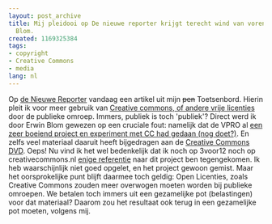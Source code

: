 ```yaml
---
layout: post_archive
title: Mij pleidooi op De nieuwe reporter krijgt terecht wind van voren van Erwin
  Blom.
created: 1169325384
tags:
- copyright
- Creative Commons
- media
lang: nl
---
```

Op [de Nieuwe Reporter](http://www.denieuwereporter.nl) vandaag een artikel uit mijn <s>pen</s> Toetsenbord. Hierin pleit ik voor meer gebruik van [Creative commons, of andere vrije licenties](http://www.denieuwereporter.nl/?page_id=authorprofile&id=151) door de publieke omroep. Immers, publiek is toch 'publiek'? Direct werd ik door Erwin Blom gewezen op een cruciale fout: namelijk dat de VPRO al [een zeer boeiend project en experiment met CC had gedaan (nog doet?)](http://3voor12.vpro.nl/plundertmusea/kaft/index.jsp). En zelfs veel materiaal daaruit heeft bijgedragen aan de [Creative Commons DVD](http://www.creativecommons.nl/dvd/). Oeps! Nu vind ik het wel bedenkelijk dat ik noch op 3voor12 noch op creativecommons.nl [enige referentie](http://www.google.nl/search?q=site%3Awww.creativecommons.nl+vpro&btnG=Zoeken&hl=nl&ie=UTF-8&oe=UTF-8) naar dit project ben tegengekomen. Ik heb waarschijnlijk niet goed opgelet, en het project gewoon gemist. Maar het oorsprokelijke punt blijft daarmee toch geldig: Open Licenties, zoals Creative Commons zouden meer overwogen moeten worden bij publieke omroepen. We betalen toch immers uit een gezamelijke pot (belastingen) voor dat materiaal? Daarom zou het resultaat ook terug in een gezamelijke pot moeten, volgens mij. <script src="http://flash.revver.com/player/1.0/player.js?mediaId:89072;affiliateId:69588;height:392;width:480;" type="text/javascript"></script>
